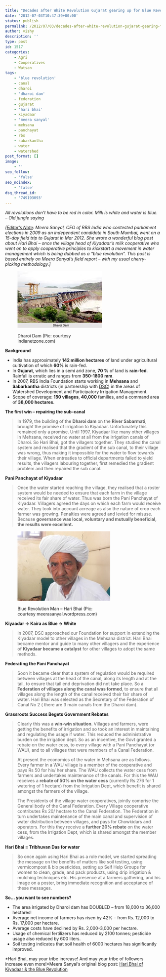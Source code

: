 ```yaml
---
title: "Decades after White Revolution Gujarat gearing up for Blue Revolution"
date: '2012-07-03T10:47:39+00:00'
status: publish
permalink: /2012/07/03/decades-after-white-revolution-gujarat-gearing-for-blue-revolution
author: vishy
description: ''
type: post
id: 1517
categories:
    - Agri
    - Cooperatives
    - Watsan
tags:
    - 'blue revolution'
    - canal
    - dharoi
    - 'dharoi dam'
    - federation
    - gujarat
    - 'hari bhai'
    - kiyadaar
    - 'meera sanyal'
    - mehsana
    - panchayat
    - rbs
    - sabarkantha
    - water
    - watershed
post_format: []
image:
    - ''
seo_follow:
    - 'false'
seo_noindex:
    - 'false'
dsq_thread_id:
    - '749193093'
---
```

**All revolutions don’t have to be red in color.* Milk is white and water is blue. – Old jungle saying*

*\[<span style="text-decoration: underline;">Editor’s Note</span>: Meera Sanyal, CEO of RBS India who contested parliament elections in 2009 as an independent candidate in South Mumbai, went on a 15-day field trip to Gujarat in Mar 2012. She wrote a wonderful blog post about Hari Bhai – once the village head of Kiyadaar’s milk cooperative who went on to apply cooperative principles to kickstart a movement in water management which is being dubbed as a “blue revolution”. This post is based entirely on Meera Sanyal’s field report – with my usual cherry-picking methodology.\]*

<figure aria-describedby="caption-attachment-1521" class="wp-caption alignleft" id="attachment_1521" style="width: 274px">

[![](../../../../uploads/2012/07/dharoi_dam_guj_indianetzone_com.jpeg "dharoi_dam_guj_indianetzone_com")](../../../../uploads/2012/07/dharoi_dam_guj_indianetzone_com.jpeg)<figcaption class="wp-caption-text" id="caption-attachment-1521">Dharoi Dam (Pic: courtesy indianetzone.com)</figcaption></figure>

**Background**

- India has approximately **142 million hectares** of land under agricultural cultivation of which **60%** is rain-fed.
- In **Gujarat**, which lies in a semi arid zone, **70 %** of land is **rain-fed**. Rainfall is erratic and ranges from **350-1800 mm**.
- In 2007, RBS India Foundation starts working in **Mehsana** and **Sabarkantha** districts (in partnership with [DSC](http://www.dscindia.org/aboutdsc.htm)) in the areas of Watershed Development and Participatory Irrigation Management.
- Scope of coverage: **150 villages**, **40,000** families, and a command area of **38,000 hectares**.

**The first win – repairing the sub-canal**

> In 1979, the building of the **Dharoi dam** on the **River Sabarmati**, brought the promise of irrigation to Kiyadaar. Unfortunately this remained only a promise. Until 1997, Kiyadaar like many other villages in Mehsana, received no water at all from the irrigation canals of Dharoi. So Hari Bhai, got the villagers together. They studied the canal system and realised that the gradient of the sub canal, to their village was wrong, thus making it impossible for the water to flow towards their village. When entreaties to official departments failed to yield results, the villagers labouring together, first remedied the gradient problem and then repaired the sub canal.

**Pani Panchayat of Kiyadaar**

> Once the water started reaching the village, they realised that a roster system would be needed to ensure that each farm in the village received its fair share of water. Thus was born the Pani Panchayat of Kiyadaar. Villagers agreed the days on which each farm would receive water. They took into account acreage as also the nature of crop each farmer was growing. Penalties were agreed and levied for misuse. Because **governance was local, voluntary and mutually beneficial, the results were excellent.**

<figure aria-describedby="caption-attachment-1522" class="wp-caption alignright" id="attachment_1522" style="width: 300px">

[![](../../../../uploads/2012/07/hari_bhai_kiyadaar_gujarat-300x225.jpeg "hari_bhai_kiyadaar_gujarat")](../../../../uploads/2012/07/hari_bhai_kiyadaar_gujarat.jpeg)<figcaption class="wp-caption-text" id="caption-attachment-1522">Blue Revolution Man – Hari Bhai (Pic: courtesy meerasanyal.wordpress.com)</figcaption></figure>

**Kiyaadar -&gt; Kaira as Blue -&gt; White**

> In 2007, DSC approached our Foundation for support in extending the Kiyadaar model to other villages in the Mehsana district. Hari Bhai became mentor and guide to many other villagers and the experience of **Kiyadaar became a catalyst** for other villages to adopt the same methods.

**Federating the Pani Panchayat**

> Soon it became clear that a system of regulation would be required between villages at the head of the canal, along its length and at the tail, to ensure that tail end deprivation did not take place. So a **Federation of villages along the canal was formed**, to ensure that all villages along the length of the canal received their fair share of water. Hari Bhai was selected as the Secretary of the Federation of Canal No 2 ( there are 3 main canals from the Dharoi dam).

**Grassroots Success Begets Government Rebates**

> Clearly this was a **win-win situation**. Villages and farmers, were getting the benefits of irrigation and so took an interest in maintaining and regulating the usage if water. This reduced the administrative burden on the irrigation dept. So as an incentive, the Govt granted a rebate on the water cess, to every village with a Pani Panchayat (or WAU), and to all villages that were members of a Canal Federation.
> 
> At present the economics of the water in Mehsana are as follows. Every farmer in a WAU village is a member of the cooperative and pays Rs 50 for his/ her share. The WAU collects the water cess from farmers and undertakes maintenance of the canals. For this the WAU receives a **rebate of 50% on the water cess** (currently Rs 276 for 1 watering of 1 hectare) from the Irrigation Dept, which benefit is shared amongst the farmers of the village.
> 
> The Presidents of the village water cooperatives, jointly comprise the General body of the Canal Federation. Every Village cooperative contributes Rs 20/ hectare to the Canal Federation. The Federation in turn undertakes maintenance of the main canal and supervision of water distribution between villages, and pays for Chowkidars and operators. For this they receive a **further 20% rebate** on the water cess, from the Irrigation Dept, which is shared amongst the member villages.

**Hari Bhai = Tribhuvan Das for water**

> So once again using Hari Bhai as a role model, we started spreading the message on the benefits of matters like soil testing, using vermicompost &amp; bio pesticides, setting up Self Help Groups for women to clean, grade, and pack products, using drip irrigation &amp; mulching techniques etc. His presence at a farmers gathering, and his image on a poster, bring immediate recognition and acceptance of these messages.

**So… you want to see numbers?**

- The area irrigated by Dharoi dam has DOUBLED – from 18,000 to 36,000 hectares!
- Average net income of farmers has risen by 42% – from Rs. 12,000 to Rs. 17,000 per hectare.
- Average costs have declined by Rs. 2,000-3,000 per hectare.
- Usage of chemical fertilizers has reduced by 2100 tonnes; pesticide usage also reduced by 600 liters.
- Soil testing indicates that soil health of 6000 hectares has significantly improved.

*Hari Bhai, may your tribe increase! And may your tribe of followers increase even more!*Meera Sanyal’s original blog post: [Hari Bhai of Kiyadaar &amp; the Blue Revolution](http://meerasanyal.wordpress.com/2012/03/31/hari-bhai-of-kiyadaar-the-blue-revolution-2/)